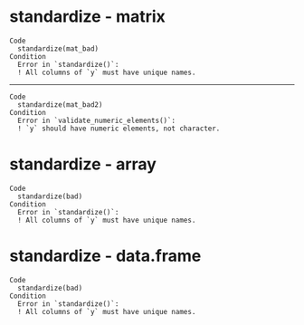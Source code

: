 # standardize - matrix

    Code
      standardize(mat_bad)
    Condition
      Error in `standardize()`:
      ! All columns of `y` must have unique names.

---

    Code
      standardize(mat_bad2)
    Condition
      Error in `validate_numeric_elements()`:
      ! `y` should have numeric elements, not character.

# standardize - array

    Code
      standardize(bad)
    Condition
      Error in `standardize()`:
      ! All columns of `y` must have unique names.

# standardize - data.frame

    Code
      standardize(bad)
    Condition
      Error in `standardize()`:
      ! All columns of `y` must have unique names.


